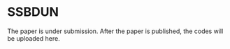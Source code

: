 # SSBDUN
The paper is under submission. After the paper is published, the codes will be uploaded here.
